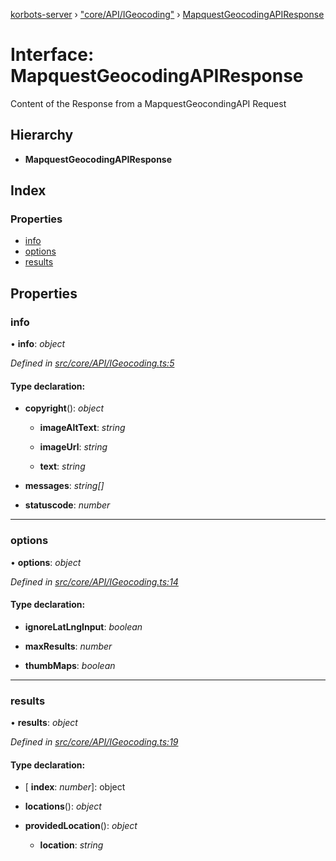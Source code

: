 [korbots-server](../README.md) › ["core/API/IGeocoding"](../modules/_core_api_igeocoding_.md) › [MapquestGeocodingAPIResponse](_core_api_igeocoding_.mapquestgeocodingapiresponse.md)

# Interface: MapquestGeocodingAPIResponse

Content of the Response from a MapquestGeocondingAPI Request

## Hierarchy

* **MapquestGeocodingAPIResponse**

## Index

### Properties

* [info](_core_api_igeocoding_.mapquestgeocodingapiresponse.md#info)
* [options](_core_api_igeocoding_.mapquestgeocodingapiresponse.md#options)
* [results](_core_api_igeocoding_.mapquestgeocodingapiresponse.md#results)

## Properties

###  info

• **info**: *object*

*Defined in [src/core/API/IGeocoding.ts:5](https://github.com/Xisabla/Korbots/blob/7fbbf5f/server/src/core/API/IGeocoding.ts#L5)*

#### Type declaration:

* **copyright**(): *object*

  * **imageAltText**: *string*

  * **imageUrl**: *string*

  * **text**: *string*

* **messages**: *string[]*

* **statuscode**: *number*

___

###  options

• **options**: *object*

*Defined in [src/core/API/IGeocoding.ts:14](https://github.com/Xisabla/Korbots/blob/7fbbf5f/server/src/core/API/IGeocoding.ts#L14)*

#### Type declaration:

* **ignoreLatLngInput**: *boolean*

* **maxResults**: *number*

* **thumbMaps**: *boolean*

___

###  results

• **results**: *object*

*Defined in [src/core/API/IGeocoding.ts:19](https://github.com/Xisabla/Korbots/blob/7fbbf5f/server/src/core/API/IGeocoding.ts#L19)*

#### Type declaration:

* \[ **index**: *number*\]: object

* **locations**(): *object*

* **providedLocation**(): *object*

  * **location**: *string*
